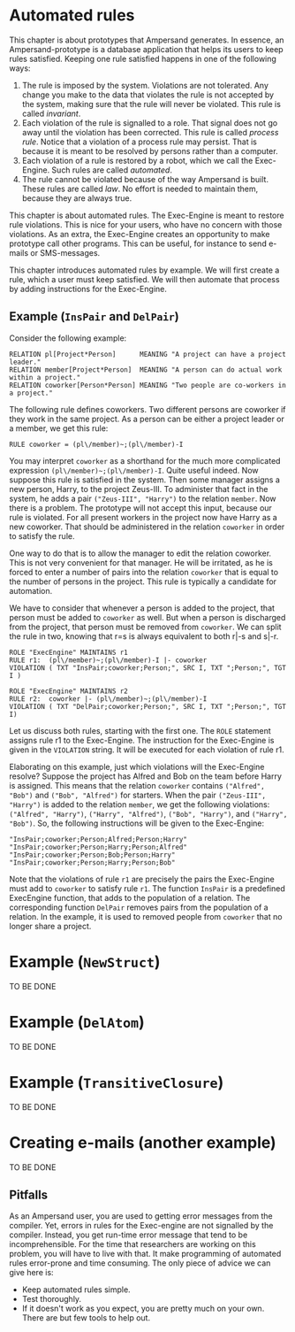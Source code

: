 # Automated rules
This chapter is about prototypes that Ampersand generates. In essence, an Ampersand-prototype is a database application that helps its users to keep rules satisfied. Keeping one rule satisfied happens in one of the following ways:
1. The rule is imposed by the system. Violations are not tolerated. Any change you make to the data that violates the rule is not accepted by the system, making sure that the rule will never be violated. This rule is called *invariant*.
2. Each violation of the rule is signalled to a role. That signal does not go away until the violation has been corrected. This rule is called *process rule*. Notice that a violation of a process rule may persist. That is because it is meant to be resolved by persons rather than a computer.
3. Each violation of a rule is restored by a robot, which we call the Exec-Engine. Such rules are called *automated*.
4. The rule cannot be violated because of the way Ampersand is built. These rules are called *law*. No effort is needed to maintain them, because they are always true.

This chapter is about automated rules. The Exec-Engine is meant to restore rule violations. This is nice for your users, who have no concern with those violations. As an extra, the Exec-Engine creates an opportunity to make prototype call other programs. This can be useful, for instance to send e-mails or SMS-messages.

This chapter introduces automated rules by example. We will first create a rule, which a user must keep satisfied. We will then automate that process by adding instructions for the Exec-Engine.

## Example (`InsPair` and `DelPair`)
Consider the following example:

    RELATION pl[Project*Person]      MEANING "A project can have a project leader."
    RELATION member[Project*Person]  MEANING "A person can do actual work within a project."
    RELATION coworker[Person*Person] MEANING "Two people are co-workers in a project."
    
The following rule defines coworkers. Two different persons are coworker if they work in the same project. As a person can be either a project leader or a member, we get this rule:

    RULE coworker = (pl\/member)~;(pl\/member)-I

You may interpret `coworker` as a shorthand for the much more complicated expression `(pl\/member)~;(pl\/member)-I`. Quite useful indeed. Now suppose this rule is satisfied in the system. Then some manager assigns a new person, Harry, to the project Zeus-III. To administer that fact in the system, he adds a pair `("Zeus-III", "Harry")` to the relation `member`. Now there is a problem. The prototype will not accept this input, because our rule is violated. For all present workers in the project now have Harry as a new coworker. That should be administered in the relation `coworker` in order to satisfy the rule.

One way to do that is to allow the manager to edit the relation coworker. This is not very convenient for that manager. He will be irritated, as he is forced to enter a number of pairs into the relation `coworker` that is equal to the number of persons in the project. This rule is typically a candidate for automation.

We have to consider that whenever a person is added to the project, that person must be added to `coworker` as well. But when a person is discharged from the project, that person must be removed from `coworker`. We can split the rule in two, knowing that r=s is always equivalent to both r|-s and s|-r.

    ROLE "ExecEngine" MAINTAINS r1
    RULE r1:  (pl\/member)~;(pl\/member)-I |- coworker
    VIOLATION ( TXT "InsPair;coworker;Person;", SRC I, TXT ";Person;", TGT I )
    
    ROLE "ExecEngine" MAINTAINS r2
    RULE r2:  coworker |- (pl\/member)~;(pl\/member)-I
    VIOLATION ( TXT "DelPair;coworker;Person;", SRC I, TXT ";Person;", TGT I)

Let us discuss both rules, starting with the first one. The `ROLE` statement assigns rule r1 to the Exec-Engine. The instruction for the Exec-Engine is given in the `VIOLATION` string. It will be executed for each violation of rule r1.

Elaborating on this example, just which violations will the Exec-Engine resolve? Suppose the project has Alfred and Bob on the team before Harry is assigned. This means that the relation `coworker` contains `("Alfred", "Bob")` and `("Bob", "Alfred")` for starters. When the pair `("Zeus-III", "Harry")` is added to the relation `member`, we get the following violations: `("Alfred", "Harry")`, `("Harry", "Alfred")`, `("Bob", "Harry")`, and `("Harry", "Bob")`. So, the following instructions will be given to the Exec-Engine:

    "InsPair;coworker;Person;Alfred;Person;Harry"
    "InsPair;coworker;Person;Harry;Person;Alfred"
    "InsPair;coworker;Person;Bob;Person;Harry"
    "InsPair;coworker;Person;Harry;Person;Bob"

Note that the violations of rule `r1` are precisely the pairs the Exec-Engine must add to `coworker` to satisfy rule `r1`.
The function `InsPair` is a predefined ExecEngine function, that adds to the population of a relation. The corresponding function `DelPair` removes pairs from the population of a relation. In the example, it is used to removed people from `coworker` that no longer share a project.

# Example (`NewStruct`)
TO BE DONE
# Example (`DelAtom`)
TO BE DONE
# Example (`TransitiveClosure`)
TO BE DONE
# Creating e-mails (another example)
TO BE DONE

## Pitfalls
As an Ampersand user, you are used to getting error messages from the compiler. Yet, errors in rules for the Exec-engine are not signalled by the compiler. Instead, you get run-time error message that tend to be incomprehensible. For the time that researchers are working on this problem, you will have to live with that. It make programming of automated rules error-prone and time consuming. The only piece of advice we can give here is:
- Keep automated rules simple.
- Test thoroughly.
- If it doesn't work as you expect, you are pretty much on your own. There are but few tools to help out.

